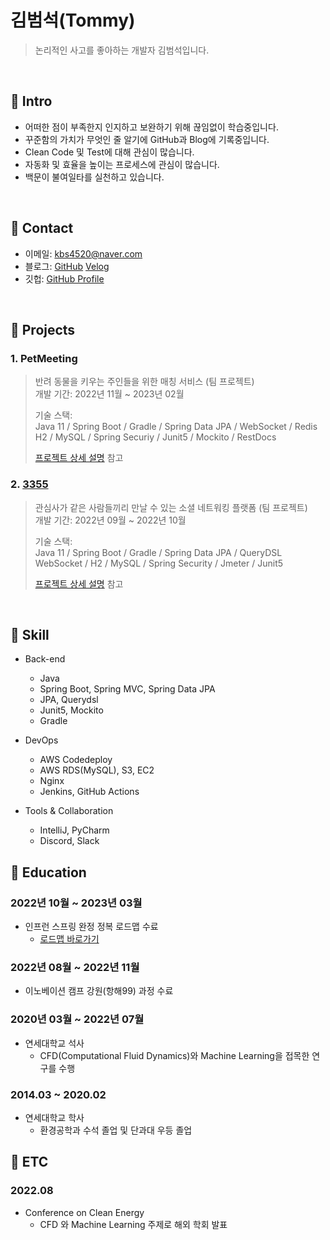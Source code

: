 # 김범석(Tommy)
> 논리적인 사고를 좋아하는 개발자 김범석입니다.

</br>

## :pushpin: Intro
- 어떠한 점이 부족한지 인지하고 보완하기 위해 끊임없이 학습중입니다.
- 꾸준함의 가치가 무엇인 줄 알기에 GitHub과 Blog에 기록중입니다.
- Clean Code 및 Test에 대해 관심이 많습니다.
- 자동화 및 효율을 높이는 프로세스에 관심이 많습니다. 
- 백문이 불여일타를 실천하고 있습니다.


</br>

## :pushpin: Contact
- 이메일: kbs4520@naver.com
- 블로그: [GitHub](beomseogkim.github.io) [Velog](https://velog.io/@tommy0419)
- 깃헙: [GitHub Profile](https://github.com/BeomSeogKim)

</br>

## :pushpin: Projects

### 1. PetMeeting  
>반려 동물을 키우는 주인들을 위한 매칭 서비스  (팀 프로젝트)  
>개발 기간: 2022년 11월 ~ 2023년 02월  
>
>기술 스택:   
>Java 11 / Spring Boot / Gradle / Spring Data JPA / WebSocket / Redis  
>H2 / MySQL / Spring Securiy / Junit5 / Mockito / RestDocs   
>
>[프로젝트 상세 설명](https://github.com/BeomSeogKim/portfolio/blob/main/projects/PetMeeting.md) 참고

### 2. [3355](https://3355.world)
>관심사가 같은 사람들끼리 만날 수 있는 소셜 네트워킹 플랫폼  (팀 프로젝트)  
>개발 기간: 2022년 09월 ~ 2022년 10월
>
>기술 스택:  
>Java 11 / Spring Boot / Gradle / Spring Data JPA / QueryDSL  
>WebSocket / H2 / MySQL / Spring Security / Jmeter / Junit5
>  
>[프로젝트 상세 설명](https://github.com/BeomSeogKim/Final-Project) 참고

</br>

## :pushpin: Skill 
- Back-end
  - Java
  - Spring Boot, Spring MVC, Spring Data JPA
  - JPA, Querydsl
  - Junit5, Mockito
  - Gradle

- DevOps
  - AWS Codedeploy
  - AWS RDS(MySQL), S3, EC2
  - Nginx
  - Jenkins, GitHub Actions

- Tools & Collaboration
  - IntelliJ, PyCharm
  - Discord, Slack
  
## :pushpin: Education
  ### 2022년 10월 ~ 2023년 03월 
  - 인프런 스프링 완정 정복 로드맵 수료
    - [로드맵 바로가기](https://www.inflearn.com/roadmaps/373)
  ### 2022년 08월 ~ 2022년 11월 
  - 이노베이션 캠프 강원(항해99) 과정 수료
  ### 2020년 03월 ~ 2022년 07월  
  - 연세대학교 석사
    - CFD(Computational Fluid Dynamics)와 Machine Learning을 접목한 연구를 수행
  ### 2014.03 ~ 2020.02
  - 연세대학교 학사
    - 환경공학과 수석 졸업 및 단과대 우등 졸업

## :pushpin: ETC
  ### 2022.08
- Conference on Clean Energy 
    - CFD 와 Machine Learning 주제로 해외 학회 발표 
    
   
 
